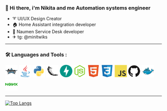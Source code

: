 ### 👋 Hi there, i'm Nikita and me Automation systems engineer

- ➰ UI/UX Design Creator
- 🏠 Home Assistant integration developer
- 🤖 Naumen Service Desk developer
- ✈ tg: @minitwiks

-----------

### :hammer_and_wrench: Languages and Tools :
<div>
<img src="https://github.com/devicons/devicon/blob/master/icons/groovy/groovy-original.svg" title="Groovy" **alt="Git" width="40" height="40"/>
<img src="https://github.com/devicons/devicon/blob/master/icons/java/java-original.svg" title="Groovy" **alt="Git" width="40" height="40"/>
<img src="https://github.com/devicons/devicon/blob/master/icons/python/python-original.svg" title="Groovy" **alt="Git" width="40" height="40"/>
<img src="https://github.com/devicons/devicon/blob/master/icons/flask/flask-original.svg" title="Groovy" **alt="Git" width="40" height="40"/>
<img src="https://github.com/devicons/devicon/blob/master/icons/fastapi/fastapi-original.svg" title="Groovy" **alt="Git" width="40" height="40"/>
<img src="https://github.com/devicons/devicon/blob/master/icons/nodejs/nodejs-original.svg" title="Groovy" **alt="Git" width="40" height="40"/>
<img src="https://github.com/devicons/devicon/blob/master/icons/html5/html5-original.svg" title="Groovy" **alt="Git" width="40" height="40"/>
<img src="https://github.com/devicons/devicon/blob/master/icons/css3/css3-original.svg" title="Groovy" **alt="Git" width="40" height="40"/>
<img src="https://github.com/devicons/devicon/blob/master/icons/javascript/javascript-original.svg" title="Groovy" **alt="Git" width="40" height="40"/>
<img src="https://github.com/devicons/devicon/blob/master/icons/github/github-original.svg" title="Git" **alt="Git" width="40" height="40"/>
<img src="https://github.com/devicons/devicon/blob/master/icons/docker/docker-original.svg" title="Groovy" **alt="Git" width="40" height="40"/>
<img src="https://github.com/devicons/devicon/blob/master/icons/nginx/nginx-original.svg" title="Groovy" **alt="Git" width="40" height="40"/>
</div>

-----------

[![Top Langs](https://github-readme-stats.vercel.app/api/top-langs/?username=ErilovNikita&layout=compact&theme=nightowl )](https://github.com/anuraghazra/github-readme-stats)
